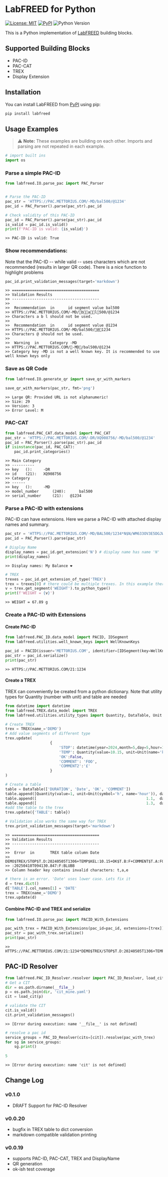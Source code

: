# LabFREED for Python

[![License: MIT](https://img.shields.io/badge/License-MIT-blue.svg)](LICENSE) [![PyPI](https://img.shields.io/pypi/v/labfreed.svg)](https://pypi.org/project/labfreed/) ![Python Version](https://img.shields.io/pypi/pyversions/labfreed)

<!--
[![Tests](https://github.com/retothuerer/LabFREED/actions/workflows/ci.yml/badge.svg)](https://github.com/retothuerer/LabFREED/actions/workflows/ci.yml)
-->

This is a Python implementation of [LabFREED](https://labfreed.wega-it.com) building blocks.

## Supported Building Blocks
- PAC-ID
- PAC-CAT
- TREX
- Display Extension

## Installation
You can install LabFREED from [PyPI](https://pypi.org/project/labfreed/) using pip:

```bash
pip install labfreed
```


## Usage Examples
> ⚠️ **Note:** These examples are building on each other. Imports and parsing are not repeated in each example.
<!-- BEGIN EXAMPLES -->
```python
# import built ins
import os
```
### Parse a simple PAC-ID

```python
from labfreed.IO.parse_pac import PAC_Parser


# Parse the PAC-ID
pac_str = 'HTTPS://PAC.METTORIUS.COM/-MD/bal500/@1234'
pac_id = PAC_Parser().parse(pac_str).pac_id

# Check validity of this PAC-ID
pac_id = PAC_Parser().parse(pac_str).pac_id
is_valid = pac_id.is_valid()
print(f'PAC-ID is valid: {is_valid}')
```
```text
>> PAC-ID is valid: True
```
### Show recommendations:
Note that the PAC-ID -- while valid -- uses characters which are not recommended (results in larger QR code).
There is a nice function to highlight problems

```python
pac_id.print_validation_messages(target='markdown')
```
```text
>> =======================================
>> Validation Results
>> ---------------------------------------
>> 
>>  Recommendation  in      id segment value bal500
>> HTTPS://PAC.METTORIUS.COM/-MD/🔸b🔸🔸a🔸🔸l🔸500/@1234
>> Characters a b l should not be used.
>> 
>>  Recommendation  in      id segment value @1234
>> HTTPS://PAC.METTORIUS.COM/-MD/bal500/🔸@🔸1234
>> Characters @ should not be used.
>> 
>>  Warning  in     Category -MD
>> HTTPS://PAC.METTORIUS.COM/🔸-MD🔸/bal500/@1234
>> Category key -MD is not a well known key. It is recommended to use well known keys only
```
### Save as QR Code

```python
from labfreed.IO.generate_qr import save_qr_with_markers

save_qr_with_markers(pac_str, fmt='png')
```
```text
>> Large QR: Provided URL is not alphanumeric!
>> Size: 29
>> Version: 3
>> Error Level: M
```
### PAC-CAT

```python
from labfreed.PAC_CAT.data_model import PAC_CAT
pac_str = 'HTTPS://PAC.METTORIUS.COM/-DR/XQ908756/-MD/bal500/@1234'
pac_id = PAC_Parser().parse(pac_str).pac_id
if isinstance(pac_id, PAC_CAT):
    pac_id.print_categories()
```
```text
>> Main Category
>> ----------
>> key 	 (): 	 -DR
>> id 	 (21): 	 XQ908756
>> Category
>> ------ 
>> key 	 (): 	 -MD
>> model_number 	 (240): 	 bal500
>> serial_number 	 (21): 	 @1234
```
### Parse a PAC-ID with extensions
PAC-ID can have extensions. Here we parse a PAC-ID with attached display names and summary.

```python
pac_str = 'HTTPS://PAC.METTORIUS.COM/-MD/BAL500/1234*N$N/WM633OV3E5DGJW2BEG0PDM1EA7*SUM$TREX/WEIGHT$GRM:67.89'
pac_id = PAC_Parser().parse(pac_str)

# Display Name
display_names = pac_id.get_extension('N') # display name has name 'N'
print(display_names)
```
```text
>> Display names: My Balance ❤️
```
```python
# TREX
trexes = pac_id.get_extension_of_type('TREX')
trex = trexes[0] # there could be multiple trexes. In this example there is only one, though
v = trex.get_segment('WEIGHT').to_python_type() 
print(f'WEIGHT = {v}')
```
```text
>> WEIGHT = 67.89 g
```
### Create a PAC-ID with Extensions

#### Create PAC-ID

```python
from labfreed.PAC_ID.data_model import PACID, IDSegment
from labfreed.utilities.well_known_keys import WellKnownKeys

pac_id = PACID(issuer='METTORIUS.COM', identifier=[IDSegment(key=WellKnownKeys.SERIAL, value='1234')])
pac_str = pac_id.serialize()
print(pac_str)
```
```text
>> HTTPS://PAC.METTORIUS.COM/21:1234
```
#### Create a TREX 
TREX can conveniently be created from a python dictionary.
Note that utility types for Quantity (number with unit) and table are needed

```python
from datetime import datetime
from labfreed.TREX.data_model import TREX
from labfreed.utilities.utility_types import Quantity, DataTable, Unit

# Create TREX
trex = TREX(name_='DEMO') 
# Add value segments of different type
trex.update(   
                    {
                        'STOP': datetime(year=2024,month=5,day=5,hour=13,minute=6),
                        'TEMP': Quantity(value=10.15, unit=Unit(name='kelvin', symbol='K')),
                        'OK':False,
                        'COMMENT': 'FOO',
                        'COMMENT2':'£'
                    }
)

# Create a table
table = DataTable(['DURATION', 'Date', 'OK', 'COMMENT'])
table.append([Quantity(value=1, unit=Unit(symbol='h', name='hour')), datetime.now(), True, 'FOO'])
table.append([                                                 1.1,  datetime.now(), True, 'BAR'])
table.append([                                                 1.3,  datetime.now(), False, 'BLUBB'])
#add the table to the trex
trex.update({'TABLE': table})

# Validation also works the same way for TREX
trex.print_validation_messages(target='markdown')
```
```text
>> =======================================
>> Validation Results
>> ---------------------------------------
>> 
>>  Error  in       TREX table column Date
>> DEMO$TREX/STOP$T.D:20240505T1306+TEMP$KEL:10.15+OK$T.B:F+COMMENT$T.A:FOO+COMMENT2$T.T:12G3+TABLE$$DURATION$HUR:D🔸a🔸🔸t🔸🔸e🔸$T.D:OK$T.B:COMMENT$T.A::1:20250410T094130.847:T:FOO::1.1:20250410T094130.847:T:BAR::1.3
>> :20250410T094130.847:F:BLUBB
>> Column header key contains invalid characters: t,a,e
```
```python
# there is an error. 'Date' uses lower case. Lets fix it
d = trex.dict()
d['TABLE'].col_names[1] = 'DATE'
trex = TREX(name_='DEMO') 
trex.update(d)
```
#### Combine PAC-ID and TREX and serialize

```python
from labfreed.IO.parse_pac import PACID_With_Extensions

pac_with_trex = PACID_With_Extensions(pac_id=pac_id, extensions=[trex])
pac_str = pac_with_trex.serialize()
print(pac_str)
```
```text
>> HTTPS://PAC.METTORIUS.COM/21:1234*DEMO$TREX/STOP$T.D:20240505T1306+TEMP$KEL:10.15+OK$T.B:F+COMMENT$T.A:FOO+COMMENT2$T.T:12G3+TABLE$$DURATION$HUR:DATE$T.D:OK$T.B:COMMENT$T.A::1:20250410T094130.847:T:FOO::1.1:20250410T094130.847:T:BAR::1.3:20250410T094130.847:F:BLUBB
```
## PAC-ID Resolver

```python
from labfreed.PAC_ID_Resolver.resolver import PAC_ID_Resolver, load_cit
# Get a CIT
dir = os.path.dirname(__file__)
p = os.path.join(dir, 'cit_mine.yaml')       
cit = load_cit(p)

# validate the CIT
cit.is_valid()
cit.print_validation_messages()
```
```text
>> [Error during execution: name '__file__' is not defined]
```
```python
# resolve a pac id
service_groups = PAC_ID_Resolver(cits=[cit]).resolve(pac_with_trex)
for sg in service_groups:
    sg.print()
    
5
```
```text
>> [Error during execution: name 'cit' is not defined]
```
<!-- END EXAMPLES -->



## Change Log

### v0.1.0
- DRAFT Support for PAC-ID Resolver

### v0.0.20
- bugfix in TREX table to dict conversion
- markdown compatible validation printing 

### v0.0.19
- supports PAC-ID, PAC-CAT, TREX and DisplayName
- QR generation 
- ok-ish test coverage

